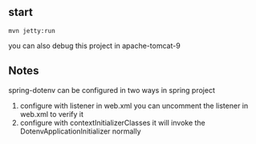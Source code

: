 ## start
```shell
mvn jetty:run
```
you can also debug this project in apache-tomcat-9

## Notes
spring-dotenv can be configured in two ways in spring project

1. configure with listener in web.xml
you can uncomment the listener in web.xml to verify it
2. configure with contextInitializerClasses
it will invoke the DotenvApplicationInitializer normally